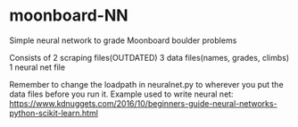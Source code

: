 # moonboard-NN
Simple neural network to grade Moonboard boulder problems

Consists of 2 scraping files(OUTDATED)
            3 data files(names, grades, climbs)
            1 neural net file
            
Remember to change the loadpath in neuralnet.py to wherever you put the data files before you run it.
Example used to write neural net: https://www.kdnuggets.com/2016/10/beginners-guide-neural-networks-python-scikit-learn.html
